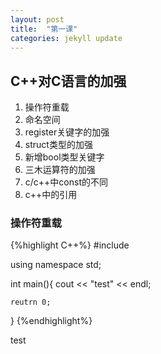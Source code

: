 ```yaml
---
layout: post
title:  "第一课"
categories: jekyll update
---
```


## C++对C语言的加强

 1. 操作符重载
 2. 命名空间
 3. register关键字的加强
 4. struct类型的加强
 5. 新增bool类型关键字
 6. 三木运算符的加强
 7. c/c++中const的不同
 8. c++中的引用

### 操作符重载

{%highlight C++%}
#include <iostream>

using namespace std;

int main(){
	cout << "test" << endl;

	reutrn 0;
}
{%endhighlight%}


test 
